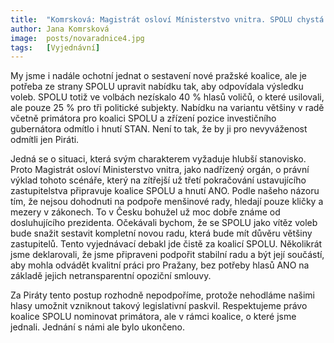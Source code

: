 ```yaml
---
title:  "Komrsková: Magistrát osloví Mínisterstvo vnitra. SPOLU chystá kličky místo nové rady"
author: Jana Komrsková
image:  posts/novaradnice4.jpg
tags:   [Vyjednávní]
---
```


My jsme i nadále ochotní jednat o sestavení nové pražské koalice, ale je potřeba ze strany SPOLU upravit nabídku tak, aby odpovídala výsledku voleb. SPOLU totiž ve volbách nezískalo 40 % hlasů voličů, o které usilovali, ale pouze 25 % pro tři politické subjekty. Nabídku na variantu většiny v radě včetně primátora pro koalici SPOLU a zřízení pozice investičního gubernátora odmítlo i hnutí STAN. Není to tak, že by ji pro nevyváženost odmítli jen Piráti.

Jedná se o situaci, která svým charakterem vyžaduje hlubší stanovisko. Proto Magistrát osloví Ministerstvo vnitra, jako nadřízený orgán, o právní výklad tohoto scénáře, který na zítřejší už třetí pokračování ustavujícího zastupitelstva připravuje koalice SPOLU a hnutí ANO. Podle našeho názoru tím, že nejsou dohodnuti na podpoře menšinové rady, hledají pouze kličky a mezery v zákonech. To v Česku bohužel už moc dobře známe od dosluhujícího prezidenta. Očekávali bychom, že se SPOLU jako vítěz voleb bude snažit sestavit kompletní novou radu, která bude mít důvěru většiny zastupitelů.  Tento vyjednávací debakl jde čistě za koalicí SPOLU. Několikrát jsme deklarovali, že jsme připraveni podpořit stabilní radu a být její součástí, aby mohla odvádět kvalitní práci pro Pražany, bez potřeby hlasů ANO na základě jejich netransparentní opoziční smlouvy. 

Za Piráty tento postup rozhodně nepodpoříme, protože nehodláme našimi hlasy umožnit vzniknout takový legislativní paskvil. Respektujeme právo koalice SPOLU nominovat primátora, ale v rámci koalice, o které jsme jednali. Jednání s námi ale bylo ukončeno.
